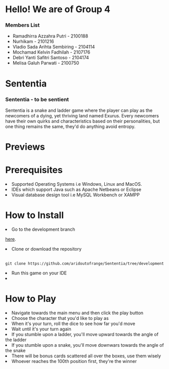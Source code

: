 # Hello! We are of Group 4 

### Members List
- Ramadhirra Azzahra Putri - 2100188
- Nurhikam - 2101216
- Vladio Sada Arihta Sembiring - 2104114
- Mochamad Kelvin Fadhilah - 2107176
- Debri Yanti Safitri Santoso - 2104174
- Melisa Galuh Parwati - 2100750

# Sententia
### Sententia - to be sentient

Sententia is a snake and ladder game where the player can play as the newcomers of a dying, yet thriving land named Exurus. Every newcomers have their own quirks and characteristics based on their personalities, but one thing remains the same, they'd do anything avoid entropy.

# Previews

# Prerequisites
<li> Supported Operating Systems i.e Windows, Linux and MacOS. </li>
<li> IDEs which support Java such as Apache Netbeans or Eclipse </li>
<li> Visual database design tool i.e MySQL Workbench or XAMPP </li>

# How to Install
<li> Go to the development branch

[here](https://github.com/aridoutofrange/Sententia/tree/development).
 </li>
<li> Clone or download the repository </li>
<br>

```
git clone https://github.com/aridoutofrange/Sententia/tree/development
```

<li> Run this game on your IDE </li>
<li> </li>



# How to Play
<li> Navigate towards the main menu and then click the play button </li>
<li> Choose the character that you'd like to play as </li>
<li> When it's your turn, roll the dice to see how far you'd move </li>
<li> Wait until it's your turn again </li>
<li> If you stumble upon a ladder, you'll move upward towards the angle of the ladder </li>
<li> If you stumble upon a snake, you'll move downwars towards the angle of the snake </li>
<li> There will be bonus cards scattered all over the boxes, use them wisely </li>
<li> Whoever reaches the 100th position first, they're the winner </li>
